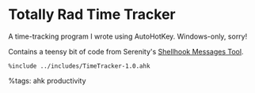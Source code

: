 # Totally Rad Time Tracker


A time-tracking program I wrote using AutoHotKey. Windows-only, sorry!

Contains a teensy bit of code from Serenity's [Shellhook Messages Tool](http://www.autohotkey.com/board/topic/32628-tool-shellhook-messages/).

```autohotkey
%include ../includes/TimeTracker-1.0.ahk
```


%tags: ahk productivity
